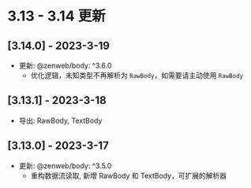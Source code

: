 # 3.13 - 3.14 更新

## [3.14.0] - 2023-3-19
- 更新: @zenweb/body: ^3.6.0
  - 优化逻辑，未知类型不再解析为 `RawBody`，如需要请主动使用 `RawBody`

## [3.13.1] - 2023-3-18
- 导出: RawBody, TextBody

## [3.13.0] - 2023-3-17
- 更新: @zenweb/body: ^3.5.0
  - 重构数据流读取, 新增 RawBody 和 TextBody，可扩展的解析器

